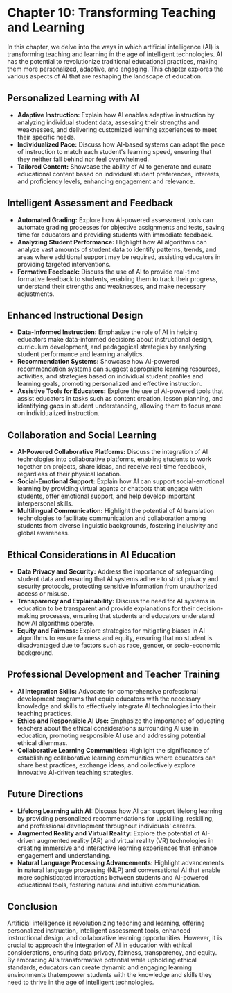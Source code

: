 Chapter 10: Transforming Teaching and Learning
==============================================

In this chapter, we delve into the ways in which artificial intelligence (AI) is transforming teaching and learning in the age of intelligent technologies. AI has the potential to revolutionize traditional educational practices, making them more personalized, adaptive, and engaging. This chapter explores the various aspects of AI that are reshaping the landscape of education.

Personalized Learning with AI
-----------------------------

* **Adaptive Instruction:** Explain how AI enables adaptive instruction by analyzing individual student data, assessing their strengths and weaknesses, and delivering customized learning experiences to meet their specific needs.
* **Individualized Pace:** Discuss how AI-based systems can adapt the pace of instruction to match each student's learning speed, ensuring that they neither fall behind nor feel overwhelmed.
* **Tailored Content:** Showcase the ability of AI to generate and curate educational content based on individual student preferences, interests, and proficiency levels, enhancing engagement and relevance.

Intelligent Assessment and Feedback
-----------------------------------

* **Automated Grading:** Explore how AI-powered assessment tools can automate grading processes for objective assignments and tests, saving time for educators and providing students with immediate feedback.
* **Analyzing Student Performance:** Highlight how AI algorithms can analyze vast amounts of student data to identify patterns, trends, and areas where additional support may be required, assisting educators in providing targeted interventions.
* **Formative Feedback:** Discuss the use of AI to provide real-time formative feedback to students, enabling them to track their progress, understand their strengths and weaknesses, and make necessary adjustments.

Enhanced Instructional Design
-----------------------------

* **Data-Informed Instruction:** Emphasize the role of AI in helping educators make data-informed decisions about instructional design, curriculum development, and pedagogical strategies by analyzing student performance and learning analytics.
* **Recommendation Systems:** Showcase how AI-powered recommendation systems can suggest appropriate learning resources, activities, and strategies based on individual student profiles and learning goals, promoting personalized and effective instruction.
* **Assistive Tools for Educators:** Explore the use of AI-powered tools that assist educators in tasks such as content creation, lesson planning, and identifying gaps in student understanding, allowing them to focus more on individualized instruction.

Collaboration and Social Learning
---------------------------------

* **AI-Powered Collaborative Platforms:** Discuss the integration of AI technologies into collaborative platforms, enabling students to work together on projects, share ideas, and receive real-time feedback, regardless of their physical location.
* **Social-Emotional Support:** Explain how AI can support social-emotional learning by providing virtual agents or chatbots that engage with students, offer emotional support, and help develop important interpersonal skills.
* **Multilingual Communication:** Highlight the potential of AI translation technologies to facilitate communication and collaboration among students from diverse linguistic backgrounds, fostering inclusivity and global awareness.

Ethical Considerations in AI Education
--------------------------------------

* **Data Privacy and Security:** Address the importance of safeguarding student data and ensuring that AI systems adhere to strict privacy and security protocols, protecting sensitive information from unauthorized access or misuse.
* **Transparency and Explainability:** Discuss the need for AI systems in education to be transparent and provide explanations for their decision-making processes, ensuring that students and educators understand how AI algorithms operate.
* **Equity and Fairness:** Explore strategies for mitigating biases in AI algorithms to ensure fairness and equity, ensuring that no student is disadvantaged due to factors such as race, gender, or socio-economic background.

Professional Development and Teacher Training
---------------------------------------------

* **AI Integration Skills:** Advocate for comprehensive professional development programs that equip educators with the necessary knowledge and skills to effectively integrate AI technologies into their teaching practices.
* **Ethics and Responsible AI Use:** Emphasize the importance of educating teachers about the ethical considerations surrounding AI use in education, promoting responsible AI use and addressing potential ethical dilemmas.
* **Collaborative Learning Communities:** Highlight the significance of establishing collaborative learning communities where educators can share best practices, exchange ideas, and collectively explore innovative AI-driven teaching strategies.

Future Directions
-----------------

* **Lifelong Learning with AI:** Discuss how AI can support lifelong learning by providing personalized recommendations for upskilling, reskilling, and professional development throughout individuals' careers.
* **Augmented Reality and Virtual Reality:** Explore the potential of AI-driven augmented reality (AR) and virtual reality (VR) technologies in creating immersive and interactive learning experiences that enhance engagement and understanding.
* **Natural Language Processing Advancements:** Highlight advancements in natural language processing (NLP) and conversational AI that enable more sophisticated interactions between students and AI-powered educational tools, fostering natural and intuitive communication.

Conclusion
----------

Artificial intelligence is revolutionizing teaching and learning, offering personalized instruction, intelligent assessment tools, enhanced instructional design, and collaborative learning opportunities. However, it is crucial to approach the integration of AI in education with ethical considerations, ensuring data privacy, fairness, transparency, and equity. By embracing AI's transformative potential while upholding ethical standards, educators can create dynamic and engaging learning environments thatempower students with the knowledge and skills they need to thrive in the age of intelligent technologies.
